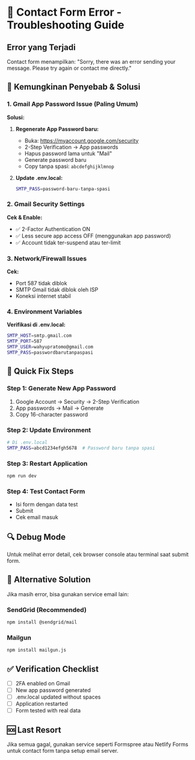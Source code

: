 # 🔧 Contact Form Error - Troubleshooting Guide

## Error yang Terjadi
Contact form menampilkan: "Sorry, there was an error sending your message. Please try again or contact me directly."

## 🎯 Kemungkinan Penyebab & Solusi

### 1. Gmail App Password Issue (Paling Umum)

**Solusi:**
1. **Regenerate App Password baru:**
   - Buka: https://myaccount.google.com/security
   - 2-Step Verification → App passwords
   - Hapus password lama untuk "Mail"
   - Generate password baru
   - Copy tanpa spasi: `abcdefghijklmnop`

2. **Update .env.local:**
   ```bash
   SMTP_PASS=password-baru-tanpa-spasi
   ```

### 2. Gmail Security Settings

**Cek & Enable:**
- ✅ 2-Factor Authentication ON
- ✅ Less secure app access OFF (menggunakan app password)
- ✅ Account tidak ter-suspend atau ter-limit

### 3. Network/Firewall Issues

**Cek:**
- Port 587 tidak diblok
- SMTP Gmail tidak diblok oleh ISP
- Koneksi internet stabil

### 4. Environment Variables

**Verifikasi di .env.local:**
```bash
SMTP_HOST=smtp.gmail.com
SMTP_PORT=587
SMTP_USER=wahyupratomo@gmail.com
SMTP_PASS=passwordbarutanpaspasi
```

## 🚀 Quick Fix Steps

### Step 1: Generate New App Password
1. Google Account → Security → 2-Step Verification
2. App passwords → Mail → Generate
3. Copy 16-character password

### Step 2: Update Environment
```bash
# Di .env.local
SMTP_PASS=abcd1234efgh5678  # Password baru tanpa spasi
```

### Step 3: Restart Application
```bash
npm run dev
```

### Step 4: Test Contact Form
- Isi form dengan data test
- Submit
- Cek email masuk

## 🔍 Debug Mode

Untuk melihat error detail, cek browser console atau terminal saat submit form.

## 📧 Alternative Solution

Jika masih error, bisa gunakan service email lain:

### SendGrid (Recommended)
```bash
npm install @sendgrid/mail
```

### Mailgun
```bash
npm install mailgun.js
```

## ✅ Verification Checklist

- [ ] 2FA enabled on Gmail
- [ ] New app password generated
- [ ] .env.local updated without spaces
- [ ] Application restarted
- [ ] Form tested with real data

## 🆘 Last Resort

Jika semua gagal, gunakan service seperti Formspree atau Netlify Forms untuk contact form tanpa setup email server.
